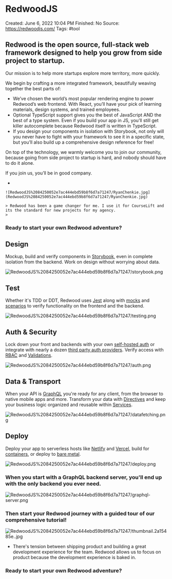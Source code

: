 # RedwoodJS

Created: June 6, 2022 10:04 PM
Finished: No
Source: https://redwoodjs.com/
Tags: #tool

## Redwood is the open source, full-stack web framework designed to help you grow from side project to startup.

Our mission is to help more startups
 explore more territory, more quickly.

We begin by crafting a more integrated framework, 
beautifully weaving together the best parts of:

- We’ve chosen the world’s most popular rendering engine to power Redwood’s web frontend. With React, you’ll have your pick of learning materials, design systems, and trained employees.
- Optional TypeScript support gives you the best of JavaScript AND the best of a type system. Even if you build your app in JS, you’ll still get killer autocomplete because Redwood itself is written in TypeScript.
- If you design your components in isolation with Storybook, not only will you never have to fight with your framework to see it in a specific state, but you’ll also build up a comprehensive design reference for free!

On top of the technology, we warmly welcome you to join our community, because going from side project to startup is hard, and nobody should have to do it alone.

If you join us, you’ll be in good company.

- 
    
    ![RedwoodJS%2084250052e7ac444ebd59b8f6d7a71247/RyanChenkie.jpg](RedwoodJS%2084250052e7ac444ebd59b8f6d7a71247/RyanChenkie.jpg)
    
    > Redwood has been a game changer for me. I use it for CourseLift and its the standard for new projects for my agency.
    > 

### Ready to start your own Redwood adventure?

## Design

Mockup, build and verify components in [Storybook](https://redwoodjs.com/docs/storybook), even in complete isolation from the backend. Work on design without worrying about data.

![RedwoodJS%2084250052e7ac444ebd59b8f6d7a71247/storybook.png](RedwoodJS%2084250052e7ac444ebd59b8f6d7a71247/storybook.png)

## Test

Whether it's TDD or DDT, Redwood uses [Jest](https://redwoodjs.com/docs/testing#redwood-and-testing) along with [mocks](https://redwoodjs.com/docs/testing#testing-cells) and [scenarios](https://redwoodjs.com/docs/testing#scenarios) to verify functionality on the frontend and the backend.

![RedwoodJS%2084250052e7ac444ebd59b8f6d7a71247/testing.png](RedwoodJS%2084250052e7ac444ebd59b8f6d7a71247/testing.png)

## Auth & Security

Lock down your front and backends with your own [self-hosted auth](https://redwoodjs.com/docs/authentication#self-hosted-auth-installation-and-setup) or integrate with nearly a dozen [third party auth providers](https://redwoodjs.com/docs/authentication). Verify access with [RBAC](https://redwoodjs.com/docs/how-to/role-based-access-control-rbac) and [Validations](https://redwoodjs.com/docs/services#service-validations).

![RedwoodJS%2084250052e7ac444ebd59b8f6d7a71247/auth.png](RedwoodJS%2084250052e7ac444ebd59b8f6d7a71247/auth.png)

## Data & Transport

When your API is [GraphQL](https://redwoodjs.com/docs/graphql) you're ready for any client, from the browser to native mobile apps and more. Transform your data with [Directives](https://redwoodjs.com/docs/directives) and keep your business logic organized and reusable within [Services](https://redwoodjs.com/docs/services).

![RedwoodJS%2084250052e7ac444ebd59b8f6d7a71247/datafetching.png](RedwoodJS%2084250052e7ac444ebd59b8f6d7a71247/datafetching.png)

## Deploy

Deploy your app to serverless hosts like [Netlify](https://redwoodjs.com/docs/deploy/netlify) and [Vercel](https://redwoodjs.com/docs/deploy/vercel), build for [containers](https://github.com/redwoodjs/docker), or deploy to [bare metal](https://redwoodjs.com/docs/deploy/baremetal).

![RedwoodJS%2084250052e7ac444ebd59b8f6d7a71247/deploy.png](RedwoodJS%2084250052e7ac444ebd59b8f6d7a71247/deploy.png)

### When you start with a GraphQL backend server, you'll end up with the only backend you ever need.

![RedwoodJS%2084250052e7ac444ebd59b8f6d7a71247/graphql-server.png](RedwoodJS%2084250052e7ac444ebd59b8f6d7a71247/graphql-server.png)

### Then start your Redwood journey with a guided tour of our comprehensive tutorial!

![RedwoodJS%2084250052e7ac444ebd59b8f6d7a71247/thumbnail.2a15485e..jpg](RedwoodJS%2084250052e7ac444ebd59b8f6d7a71247/thumbnail.2a15485e..jpg)

- There's tension between shipping product and building a great development experience for the team. Redwood allows us to focus on product because the development experience is baked in.

### Ready to start your own Redwood adventure?